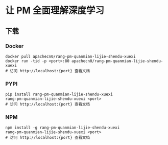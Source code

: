 # 让 PM 全面理解深度学习

## 下载

### Docker

```
docker pull apachecn0/rang-pm-quanmian-lijie-shendu-xuexi
docker run -tid -p <port>:80 apachecn0/rang-pm-quanmian-lijie-shendu-xuexi
# 访问 http://localhost:{port} 查看文档
```

### PYPI

```
pip install rang-pm-quanmian-lijie-shendu-xuexi
rang-pm-quanmian-lijie-shendu-xuexi <port>
# 访问 http://localhost:{port} 查看文档
```

### NPM

```
npm install -g rang-pm-quanmian-lijie-shendu-xuexi
rang-pm-quanmian-lijie-shendu-xuexi <port>
# 访问 http://localhost:{port} 查看文档
```